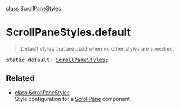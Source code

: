 [class ScrollPaneStyles](ScrollPaneStyles.md)

# ScrollPaneStyles.default

> Default styles that are used when no other styles are specified.

<pre class="docgen_signature">static default: <a href="ScrollPaneStyles.md">ScrollPaneStyles</a>;</pre>

## Related

- [<!--{ref:class}-->class ScrollPaneStyles](ScrollPaneStyles.md) \
    Style configuration for a [ScrollPane](ScrollPane.md) component.
